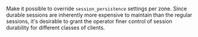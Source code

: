 Make it possible to override `session_persistence` settings per zone.
Since durable sessions are inherently more expensive to maintain than the regular sessions, it's desirable to grant the operator finer control of session durability for different classes of clients.
